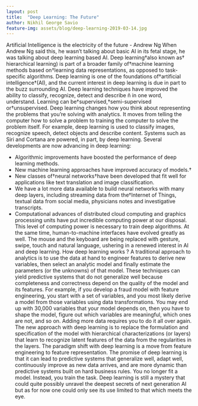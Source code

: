 ```yaml
---
layout: post
title:  "Deep Learning: The Future"
author: Nikhil George Savio
feature-img: assets/blog/deep-learning-2019-03-14.jpg
---
```


Artificial Intelligence is the electricity of the future - Andrew Ng
When Andrew Ng said this, he wasn’t talking about basic AI in its fetal stage, he was talking about deep learning based AI. Deep learning†also known as† hierarchical learning) is part of a broader family of†machine learning methods based on†learning data representations, as opposed to task-specific algorithms. Deep learning is one of the foundations of†artificial intelligence†(AI), and the current interest in deep learning is due in part to the buzz surrounding AI. Deep learning techniques have improved the ability to classify, recognize, detect and describe ñ in one word, understand. Learning can be†supervised,†semi-supervised or†unsupervised. Deep learning changes how you think about representing the problems that you’re solving with analytics. It moves from telling the computer how to solve a problem to training the computer to solve the problem itself.
For example, deep learning is used to classify images, recognize speech, detect objects and describe content. Systems such as Siri and Cortana are powered, in part, by deep learning.
Several developments are now advancing in deep learning:
* Algorithmic improvements have boosted the performance of deep learning methods.
* New machine learning approaches have improved accuracy of models.†
* New classes of†neural networks†have been developed that fit well for applications like text translation and image classification.
* We have a lot more data available to build neural networks with many deep layers, including streaming data from the†Internet of Things, textual data from social media, physicians notes and investigative transcripts.
* Computational advances of distributed cloud computing and graphics processing units have put incredible computing power at our disposal. This level of computing power is necessary to train deep algorithms.
At the same time, human-to-machine interfaces have evolved greatly as well. The mouse and the keyboard are being replaced with gesture, swipe, touch and natural language, ushering in a renewed interest in AI and deep learning.
How deep learning works ?
A traditional approach to analytics is to use the data at hand to engineer features to derive new variables, then select an analytic model and finally estimate the parameters (or the unknowns) of that model. These techniques can yield predictive systems that do not generalize well because completeness and correctness depend on the quality of the model and its features. For example, if you develop a fraud model with feature engineering, you start with a set of variables, and you most likely derive a model from those variables using data transformations. You may end up with 30,000 variables that your model depends on, then you have to shape the model, figure out which variables are meaningful, which ones are not, and so on. Adding more data requires you to do it all over again.
The new approach with deep learning is to replace the formulation and specification of the model with hierarchical characterizations (or layers) that learn to recognize latent features of the data from the regularities in the layers.
The paradigm shift with deep learning is a move from feature engineering to feature representation.
The promise of deep learning is that it can lead to predictive systems that generalize well, adapt well, continuously improve as new data arrives, and are more dynamic than predictive systems built on hard business rules. You no longer fit a model. Instead, you train the task. Deep learning is still a mystery that could quite possibly unravel the deepest secrets of next generation AI but as for now one could only see its use limited to that which meets the eye.
